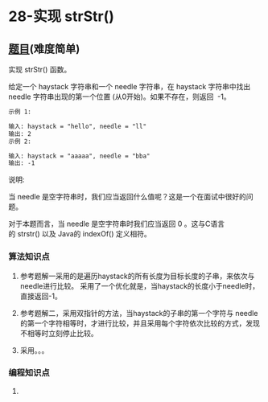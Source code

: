 # 28-实现 strStr()

## [题目](https://leetcode-cn.com/problems/implement-strstr/)(难度简单)

实现 strStr() 函数。

给定一个 haystack 字符串和一个 needle 字符串，在 haystack 字符串中找出 needle 字符串出现的第一个位置 (从0开始)。如果不存在，则返回  -1。

```markdown
示例 1:

输入: haystack = "hello", needle = "ll"
输出: 2
示例 2:

输入: haystack = "aaaaa", needle = "bba"
输出: -1

```

说明:

当 needle 是空字符串时，我们应当返回什么值呢？这是一个在面试中很好的问题。

对于本题而言，当 needle 是空字符串时我们应当返回 0 。这与C语言的 strstr() 以及 Java的 indexOf() 定义相符。

### 算法知识点
1. 参考题解一采用的是遍历haystack的所有长度为目标长度的子串，来依次与needle进行比较。
采用了一个优化就是，当haystack的长度小于needle时，直接返回-1。
2. 参考题解二，采用双指针的方法，当haystack的子串的第一个字符与 needle的第一个字符相等时，才进行比较，并且采用每个字符依次比较的方式，发现不相等时立刻停止比较。

3. 采用。。。

### 编程知识点
1.